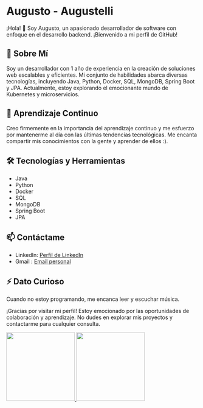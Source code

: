 # Augusto - Augustelli

¡Hola! 👋 Soy Augusto, un apasionado desarrollador de software con enfoque en el desarrollo backend. ¡Bienvenido a mi perfil de GitHub!

## 🚀 Sobre Mí

Soy un desarrollador con 1 año de experiencia en la creación de soluciones web escalables y eficientes. Mi conjunto de habilidades abarca diversas tecnologías, incluyendo Java, Python, Docker, SQL, MongoDB, Spring Boot y JPA. Actualmente, estoy explorando el emocionante mundo de Kubernetes y microservicios.

## 🌱 Aprendizaje Continuo

Creo firmemente en la importancia del aprendizaje continuo y me esfuerzo por mantenerme al día con las últimas tendencias tecnológicas. Me encanta compartir mis conocimientos con la gente y aprender de ellos :).

## 🛠️ Tecnologías y Herramientas

- Java
- Python
- Docker
- SQL
- MongoDB
- Spring Boot
- JPA


## 📫 Contáctame

- LinkedIn: [Perfil de LinkedIn](https://www.linkedin.com/in/augustotomasmancuso/)
- Gmail : [Email personal](augusto.tomas.mancuso@gmail.com)


## ⚡ Dato Curioso

Cuando no estoy programando, me encanca leer y escuchar música.

¡Gracias por visitar mi perfil! Estoy emocionado por las oportunidades de colaboración y aprendizaje. No dudes en explorar mis proyectos y contactarme para cualquier consulta.

<div>
  <a href="https://beacons.ai/Augustelli">
    <img height="180em" src="https://github-readme-stats.vercel.app/api?username=Augustelli&show_icons=true&theme=transparent&count_private=true)"/>
    <img height="180em" src="https://github-readme-stats.vercel.app/api/top-langs/?username=Augustelli&layout=compact&theme=transparent&count_private=true)"/> 

</div>
